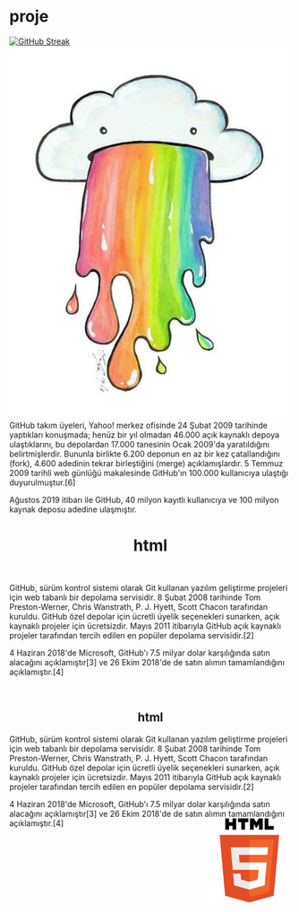 # proje
[![GitHub Streak](https://github-readme-streak-stats.herokuapp.com/?user=DenverCoder1)](https://git.io/streak-stats)
![resimyseyee11](https://github.com/yseyee11/proje/blob/main/resim.jpg) <br>
GitHub takım üyeleri, Yahoo! merkez ofisinde 24 Şubat 2009 tarihinde yaptıkları konuşmada; henüz bir yıl olmadan 46.000 açık kaynaklı depoya ulaştıklarını, bu depolardan 17.000 tanesinin Ocak 2009'da yaratıldığını belirtmişlerdir. Bununla birlikte 6.200 deponun en az bir kez çatallandığını (fork), 4.600 adedinin tekrar birleştiğini (merge) açıklamışlardır. 5 Temmuz 2009 tarihli web günlüğü makalesinde GitHub'ın 100.000 kullanıcıya ulaştığı duyurulmuştur.[6]

Ağustos 2019 itibarı ile GitHub, 40 milyon kayıtlı kullanıcıya ve 100 milyon kaynak deposu adedine ulaşmıştır.
<h1 align="center">html</h1> <br>
<p>GitHub, sürüm kontrol sistemi olarak Git kullanan yazılım geliştirme projeleri için web tabanlı bir depolama servisidir. 8 Şubat 2008 tarihinde Tom Preston-Werner, Chris Wanstrath, P. J. Hyett, Scott Chacon tarafından kuruldu. GitHub özel depolar için ücretli üyelik seçenekleri sunarken, açık kaynaklı projeler için ücretsizdir. Mayıs 2011 itibarıyla GitHub açık kaynaklı projeler tarafından tercih edilen en popüler depolama servisidir.[2]

4 Haziran 2018'de Microsoft, GitHub'ı 7.5 milyar dolar karşılığında satın alacağını açıklamıştır[3] ve 26 Ekim 2018'de de satın alımın tamamlandığını açıklamıştır.[4]</p> <br>
<h2 align="center">html</h2> 
<p>GitHub, sürüm kontrol sistemi olarak Git kullanan yazılım geliştirme projeleri için web tabanlı bir depolama servisidir. 8 Şubat 2008 tarihinde Tom Preston-Werner, Chris Wanstrath, P. J. Hyett, Scott Chacon tarafından kuruldu. GitHub özel depolar için ücretli üyelik seçenekleri sunarken, açık kaynaklı projeler için ücretsizdir. Mayıs 2011 itibarıyla GitHub açık kaynaklı projeler tarafından tercih edilen en popüler depolama servisidir.[2]

4 Haziran 2018'de Microsoft, GitHub'ı 7.5 milyar dolar karşılığında satın alacağını açıklamıştır[3] ve 26 Ekim 2018'de de satın alımın tamamlandığını açıklamıştır.[4]<img align="right" src="https://github.com/yseyee11/proje/blob/main/resim.png" width="150" height="150" float="left"/></p>

